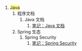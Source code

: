 1. <span style="background:#fff88f">Java</span>
	1. 程序文档
		1. Java 文档
			1. [笔记：Java 文档](笔记：Java%20文档.md)
	2. Spring 生态
		1. Spring Security
			1. [笔记：Spring Security](笔记：Spring%20Security.md)